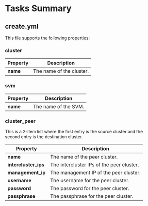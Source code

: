 # Tasks Summary

## create.yml
This file supports the following properties:

### cluster
| Property       | Description                                |
|----------------|--------------------------------------------|
| **name**       | The name of the cluster.                   |

### svm
| Property       | Description                                |
|----------------|--------------------------------------------|
| **name**       | The name of the SVM.                       |

### cluster_peer
This is a 2-item list where the first entry is the source cluster and the second entry is the destination cluster.

| Property       | Description                                |
|----------------|--------------------------------------------|
| **name**       | The name of the peer cluster.              |
| **intercluster_ips** | The intercluster IPs of the peer cluster. |
| **management_ip** | The management IP of the peer cluster.  |
| **username**   | The username for the peer cluster.         |
| **password**   | The password for the peer cluster.         |
| **passphrase** | The passphrase for the peer cluster.       |